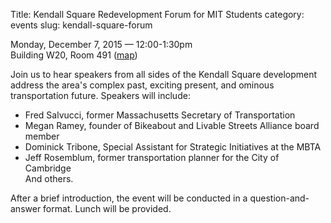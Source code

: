 Title: Kendall Square Redevelopment Forum for MIT Students
category: events
slug: kendall-square-forum


Monday, December 7, 2015 — 12:00-1:30pm<br/>
Building W20, Room 491 (<a href="http://whereis.mit.edu/?go=W20" target="_blank">map</a>)

Join us to hear speakers from all sides of the Kendall Square development address the area's complex past, exciting present, and ominous transportation future. Speakers will include: 

* Fred Salvucci, former Massachusetts Secretary of Transportation
* Megan Ramey, founder of Bikeabout and Livable Streets Alliance board member
* Dominick Tribone, Special Assistant for Strategic Initiatives at the MBTA
* Jeff Rosemblum, former transportation planner for the City of Cambridge  
And others.

After a brief introduction, the event will be conducted in a question-and-answer format. Lunch will be provided.
